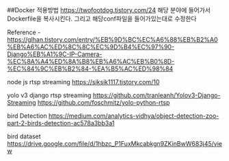 ##Docker 적용방법
https://twofootdog.tistory.com/24
해당 분야에 들어가서 Dockerfile을 복사시킨다. 그리고 해당conf파일을 들어가있는대로 수정한다


Reference
-https://glhan.tistory.com/entry/%EB%9D%BC%EC%A6%88%EB%B2%A0%EB%A6%AC%ED%8C%8C%EC%9D%B4%EC%97%90-Django%EB%A1%9C-IP-Camera-%EC%8A%A4%ED%8A%B8%EB%A6%AC%EB%B0%8D-%EC%84%9C%EB%B2%84-%EA%B5%AC%ED%98%84

node js rtsp streaming
https://siksik1117.tistory.com/10

yolo v3 django rtsp streaming
https://github.com/tranleanh/Yolov3-Django-Streaming
https://github.com/foschmitz/yolo-python-rtsp

bird Detection 
https://medium.com/analytics-vidhya/object-detection-zoo-part-2-birds-detection-ac578a3bb3a1


bird dataset
https://drive.google.com/file/d/1hbzc_P1FuxMkcabkgn9ZKinBwW683j45/view

